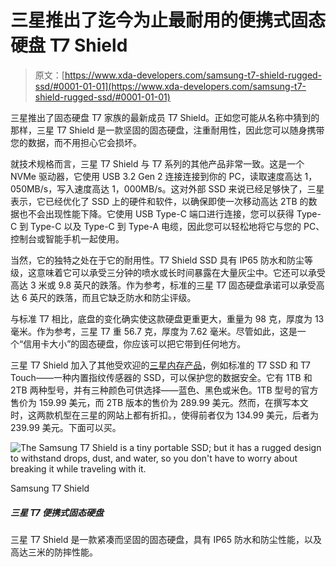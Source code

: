 # 三星推出了迄今为止最耐用的便携式固态硬盘 T7 Shield

> 原文：[https://www.xda-developers.com/samsung-t7-shield-rugged-ssd/#0001-01-01](https://www.xda-developers.com/samsung-t7-shield-rugged-ssd/#0001-01-01)

三星推出了固态硬盘 T7 家族的最新成员 T7 Shield。正如您可能从名称中猜到的那样，三星 T7 Shield 是一款坚固的固态硬盘，注重耐用性，因此您可以随身携带您的数据，而不用担心它会损坏。

就技术规格而言，三星 T7 Shield 与 T7 系列的其他产品非常一致。这是一个 NVMe 驱动器，它使用 USB 3.2 Gen 2 连接连接到你的 PC，读取速度高达 1，050MB/s，写入速度高达 1，000MB/s。这对外部 SSD 来说已经足够快了，三星表示，它已经优化了 SSD 上的硬件和软件，以确保即使一次移动高达 2TB 的数据也不会出现性能下降。它使用 USB Type-C 端口进行连接，您可以获得 Type-C 到 Type-C 以及 Type-C 到 Type-A 电缆，因此您可以轻松地将它与您的 PC、控制台或智能手机一起使用。

当然，它的独特之处在于它的耐用性。T7 Shield SSD 具有 IP65 防水和防尘等级，这意味着它可以承受三分钟的喷水或长时间暴露在大量灰尘中。它还可以承受高达 3 米或 9.8 英尺的跌落。作为参考，标准的三星 T7 固态硬盘承诺可以承受高达 6 英尺的跌落，而且它缺乏防水和防尘评级。

与标准 T7 相比，底盘的变化确实使这款硬盘更重更大，重量为 98 克，厚度为 13 毫米。作为参考，三星 T7 重 56.7 克，厚度为 7.62 毫米。尽管如此，这是一个“信用卡大小”的固态硬盘，你应该可以把它带到任何地方。

三星 T7 Shield 加入了其他受欢迎的[三星内存产品](https://www.xda-developers.com/best-samsung-memory/)，例如标准的 T7 SSD 和 T7 Touch——一种内置指纹传感器的 SSD，可以保护您的数据安全。它有 1TB 和 2TB 两种型号，并有三种颜色可供选择——蓝色、黑色或米色。1TB 型号的官方售价为 159.99 美元，而 2TB 版本的售价为 289.99 美元。然而，在撰写本文时，这两款机型在三星的网站上都有折扣。，使得前者仅为 134.99 美元，后者为 239.99 美元。下面可以买。

 <picture>![The Samsung T7 Shield is a tiny portable SSD; but it has a rugged design to withstand drops, dust, and water, so you don't have to worry about breaking it while traveling with it.](../Images/ca8d9175cc7d3ec743ecfcccb138eafe.png)</picture> 

Samsung T7 Shield

##### 三星 T7 便携式固态硬盘

三星 T7 Shield 是一款紧凑而坚固的固态硬盘，具有 IP65 防水和防尘性能，以及高达三米的防摔性能。